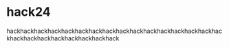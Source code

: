 # hack24
hackhackhackhackhackhackhackhackhackhackhackhackhackhackhackhackhackhackhackhackhackhackhackhack
